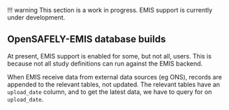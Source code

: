 !!! warning
    This section is a work in progress.
    EMIS support is currently under development.

## OpenSAFELY-EMIS database builds

At present, EMIS support is enabled for some, but not all, users.
This is because not all study definitions can run against the EMIS backend.

When EMIS receive data from external data sources (eg ONS), records are appended to the
relevant tables, not updated.  The relevant tables have an `upload_date` column, and to get the latest data, we have to query for on `upload_date`.
